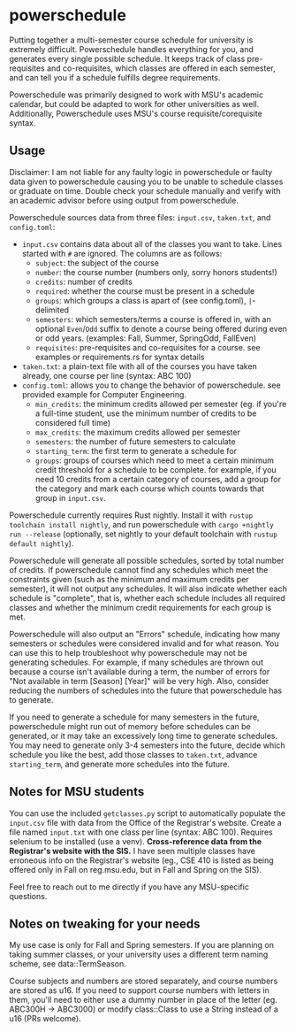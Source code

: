 # powerschedule

Putting together a multi-semester course schedule for university is extremely difficult. Powerschedule handles everything for you, and generates every single possible schedule. It keeps track of class pre-requisites and co-requisites, which classes are offered in each semester, and can tell you if a schedule fulfills degree requirements.

Powerschedule was primarily designed to work with MSU's academic calendar, but could be adapted to work for other universities as well. Additionally, Powerschedule uses MSU's course requisite/corequisite syntax.

## Usage

Disclaimer: I am not liable for any faulty logic in powerschedule or faulty data given to powerschedule causing you to be unable to schedule classes or graduate on time. Double check your schedule manually and verify with an academic advisor before using output from powerschedule.

Powerschedule sources data from three files: `input.csv`, `taken.txt`, and `config.toml`:

* `input.csv` contains data about all of the classes you want to take. Lines started with `#` are ignored. The columns are as follows:
  * `subject`: the subject of the course
  * `number`: the course number (numbers only, sorry honors students!)
  * `credits`: number of credits
  * `required`: whether the course must be present in a schedule
  * `groups`: which groups a class is apart of (see config.toml), `|`-delimited
  * `semesters`: which semesters/terms a course is offered in, with an optional `Even`/`Odd` suffix to denote a course being offered during even or odd years. (examples: Fall, Summer, SpringOdd, FallEven)
  * `requisites`: pre-requisites and co-requisites for a course. see examples or requirements.rs for syntax details
* `taken.txt`: a plain-text file with all of the courses you have taken already, one course per line (syntax: ABC 100)
* `config.toml`: allows you to change the behavior of powerschedule. see provided example for Computer Engineering.
  * `min_credits`: the minimum credits allowed per semester (eg. if you're a full-time student, use the minimum number of credits to be considered full time)
  * `max_credits`: the maximum credits allowed per semester
  * `semesters`: the number of future semesters to calculate
  * `starting_term`: the first term to generate a schedule for
  * `groups`: groups of courses which need to meet a certain minimum credit threshold for a schedule to be complete. for example, if you need 10 credits from a certain category of courses, add a group for the category and mark each course which counts towards that group in `input.csv`.

Powerschedule currently requires Rust nightly. Install it with `rustup toolchain install nightly`, and run powerschedule with `cargo +nightly run --release` (optionally, set nightly to your default toolchain with `rustup default nightly`).

Powerschedule will generate all possible schedules, sorted by total number of credits. If powerschedule cannot find any schedules which meet the constraints given (such as the minimum and maximum credits per semester), it will not output any schedules. It will also indicate whether each schedule is "complete", that is, whether each schedule includes all required classes and whether the minimum credit requirements for each group is met.

Powerschedule will also output an "Errors" schedule, indicating how many semesters or schedules were considered invalid and for what reason. You can use this to help troubleshoot why powerschedule may not be generating schedules. For example, if many schedules are thrown out because a course isn't available during a term, the number of errors for "Not available in term [Season] [Year]" will be very high. Also, consider reducing the numbers of schedules into the future that powerschedule has to generate.

If you need to generate a schedule for many semesters in the future, powerschedule might run out of memory before schedules can be generated, or it may take an excessively long time to generate schedules. You may need to generate only 3-4 semesters into the future, decide which schedule you like the best, add those classes to `taken.txt`, advance `starting_term`, and generate more schedules into the future.

## Notes for MSU students

You can use the included `getclasses.py` script to automatically populate the `input.csv` file with data from the Office of the Registrar's website. Create a file named `input.txt` with one class per line (syntax: ABC 100). Requires selenium to be installed (use a venv). **Cross-reference data from the Registrar's website with the SIS.** I have seen multiple classes have erroneous info on the Registrar's website (eg., CSE 410 is listed as being offered only in Fall on reg.msu.edu, but in Fall and Spring on the SIS).

Feel free to reach out to me directly if you have any MSU-specific questions.

## Notes on tweaking for your needs

My use case is only for Fall and Spring semesters. If you are planning on taking summer classes, or your university uses a different term naming scheme, see data::TermSeason.

Course subjects and numbers are stored separately, and course numbers are stored as u16. If you need to support course numbers with letters in them, you'll need to either use a dummy number in place of the letter (eg. ABC300H -> ABC3000) or modify class::Class to use a String instead of a u16 (PRs welcome).
